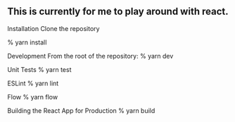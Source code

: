 ## This is currently for me to play around with react.

Installation
Clone the repository 

% yarn install

Development
From the root of the repository:
% yarn dev

Unit Tests
% yarn test

ESLint
% yarn lint

Flow
% yarn flow

Building the React App for Production
% yarn build
